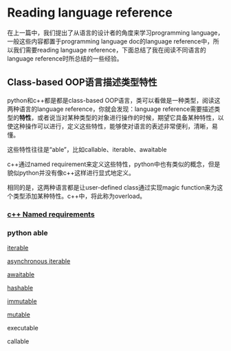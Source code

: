 # Reading language reference

在上一篇中，我们提出了从语言的设计者的角度来学习programming language，一般这些内容都置于programming language doc的language reference中，所以我们需要reading language reference，下面总结了我在阅读不同语言的language reference时所总结的一些经验。

## Class-based OOP语言描述类型特性

python和c++都是都是class-based OOP语言，类可以看做是一种类型，阅读这两种语言的language reference，你就会发现：language reference需要描述类型的**特性**，或者说当对某种类型的对象进行操作的时候，期望它具备某种特性，以使这种操作可以进行，定义这些特性，能够使对语言的表述非常便利，清晰，易懂。

这些特性往往是“able”，比如callable、iterable、awaitable

c++通过named requirement来定义这些特性，python中也有类似的概念，但是貌似python并没有像c++这样进行显式地定义。

相同的是，这两种语言都是让user-defined class通过实现magic function来为这个类型添加某种特性。c++中，将此称为overload。



### [c++ Named requirements](https://en.cppreference.com/w/cpp/named_req)



### python able

[iterable](https://docs.python.org/3/glossary.html#term-iterable)

[asynchronous iterable](https://docs.python.org/3/glossary.html#term-asynchronous-iterable)

[awaitable](https://docs.python.org/3/glossary.html#term-awaitable) 

[hashable](https://docs.python.org/3/glossary.html#term-hashable)

[immutable](https://docs.python.org/3/glossary.html#term-immutable)

[mutable](https://docs.python.org/3/glossary.html#term-mutable)

executable 

callable 



